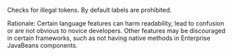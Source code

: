 Checks for illegal tokens. By default labels are prohibited.

Rationale: Certain language features can harm readability, lead to
confusion or are not obvious to novice developers. Other features
may be discouraged in certain frameworks, such as not having
native methods in Enterprise JavaBeans components.
